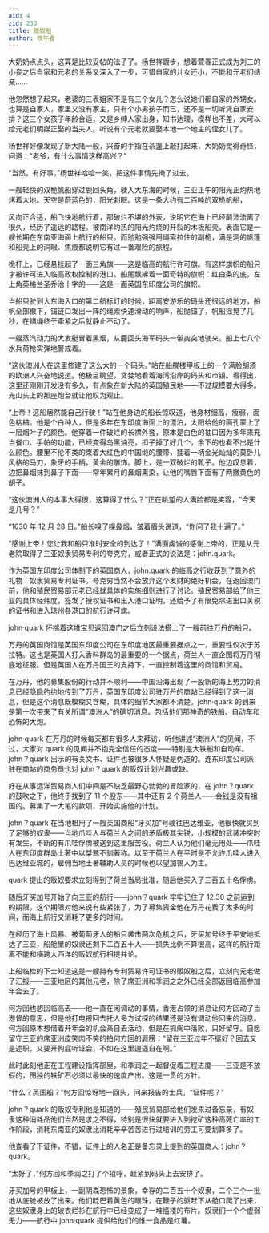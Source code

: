 ```yaml
---
aid: 4
zid: 233
title: 贩奴船
author: 吹牛者
---
```


大奶奶点点头，这算是比较妥帖的法子了。杨世祥踱步，想着萱春正式成为刘三的小妾之后自家和元老的关系又深入了一步，可惜自家的儿女还小，不能和元老们结亲……

他忽然想了起来，老婆的三表姐家不是有三个女儿？怎么说她们都自家的外甥女。也算是自家人，家里又没有家主，只有个小男孩子而已，还不是一切听凭自家安排？这三个女孩子年龄合适，又是乡绅人家出身，知书达理，模样也不差，大可以给元老们明媒正娶的当夫人。听说有个元老就要娶本地一个地主的侄女儿了。

杨世祥好像发现了新大陆一般，兴奋的手指在茶盏上敲打起来，大奶奶觉得奇怪，问道：“老爷，有什么事情这样高兴？”

“当然，有好事。”杨世祥哈哈一笑，把这件事情先掩了过去。

一艘轻快的双桅帆船穿过鹿回头角，驶入大东海的时候，三亚正午的阳光正灼热地烤着大地。天空是蔚蓝色的，阳光刺眼。这是一条大约有二百吨的双桅帆船，

风向正合适，船飞快地航行着，那破烂不堪的外表，说明它在海上已经颠沛流离了很久，经历了遥远的路程。被南洋灼热的阳光灼烧的开裂的木板船壳，表面它是一艘长期在东南亚海面上航行的船只。而勉勉强强用绳索拉住的副桅，满是洞的帆篷和船壳上的洞眼、焦痕都说明它有过一番艰险的旅程。

桅杆上，已经悬挂起了一面三角旗——这是临高的航行许可旗。有这样旗帜的船只才被许可进入临高政权控制的港口。船尾飘拂着一面奇特的旗帜：红白条的底，左上角英格兰圣乔治十字的——这是一面英国东印度公司的旗帜。

当船只驶到大东海入口的第二航标灯的时候，距离安游乐的码头还很远的地方，船帆全部撤下，锚链口发出一阵的绳索快速滑动的响声，船抛锚了，帆船摇晃了几秒，在锚绳终于牵紧之后就静止不动了。

一艘蒸汽动力的大发艇冒着黑烟，从鹿回头海军码头一带突突地驶来。船上七八个水兵荷枪实弹地警戒着。

“这伙澳洲人在这里修建了这么大的一个码头。”站在船艉楼甲板上的一个满脸胡须的欧洲人兴奋地说道。他极目眺望，贪婪地看着海湾沿岸的码头和市镇。看得出，这里还刚刚开发没有多久，有点象在新大陆的英国殖民地——不过规模要大得多。光山头上的那座炮台就让他叹为观止。

“上帝！这船居然能自己行驶！”站在他身边的船长惊叹道，他身材细高，瘦弱，面色枯槁。他是个白种人，但是多年在东印度海面上的漂泊，太阳给他的面孔蒙上了一层烟叶子的颜色。他穿着一件破烂的长襟外套，原本是白色的袖口因为多年来充当餐巾、手帕的功能，已经变得乌黑油亮，扣子掉了好几个，余下的也看不出是什么颜色。腰里不伦不类的束着大红色的中国缎的腰带，挂着一柄金光灿灿的莫卧儿风格的马刀，象牙的手柄，黄金的雕饰。脚上，是一双破烂的靴子。他边叹息着，边把鼻烟抹到鼻子下面——常年累月的鼻烟熏染，让他的嘴唇下面有了两撇黄色的胡子。

“这伙澳洲人的本事大得很，这算得了什么？”正在眺望的人满脸都是笑容，“今天是几号？”

“1630 年 12 月 28 日。”船长嗅了嗅鼻烟，皱着眉头说道，“你问了我十遍了。”

“感谢上帝！您让我和船只准时安全的到达了！”满面虔诚的感谢上帝的，正是从元老院取得了三亚奴隶贸易专利的夸克穷，或者正式的说法是：john.quark。

作为英国东印度公司体制下的英国商人，john.quark 的临高之行收获到了意外的礼物：奴隶贸易专利证书。夸克穷当然不会放弃这个发财的绝好机会，在返回澳门前，他和殖民贸易部元老已经就具体的实施细则进行了讨论。殖民贸易部给了他三亚的具体经纬度，签发了授权证书和出入港口证明，还给予了有限免除进出口关税的证书和进入琼州各港口的航行许可旗。

john·quark 怀揣着这堆宝贝返回澳门之后立刻设法搭上了一艘前往万丹的船只。

万丹的英国商馆是英国东印度公司在东印度地区最重要据点之一，重要性仅次于苏拉特。这也是英国人打入香料群岛的最重要的一个据点，荷兰人一直企图将万丹彻底地征服。但是英国人在万丹国王的支持下，一直控制着这里的商馆和贸易。

在万丹，他的募集股份的行动并不顺利——中国沿海出现了一股新的海上势力的消息已经隐隐约约地传到了万丹，英国东印度公司驻万丹的商站已经得到了这一消息，但是这个消息既模糊又含糊，具体的细节大家都不清楚。john·quark 的到来是第一次带来了有关所谓“澳洲人”的确切消息。包括他们那神奇的铁船、自动车和恐怖的大炮。

john·quark 在万丹的时候每天都有很多人来拜访，听他讲述“澳洲人”的见闻，不过，大家对 quark 的见闻并不抱完全信任的态度——特别是大铁船和自动车。john？quark 出示的有关文书、证件也被很多人怀疑是伪造的。连东印度公司派驻在商站的商务员也对 john？quark 的贩奴计划兴趣或缺。

好在从事远洋贸易商人们中间是不缺乏最野心勃勃的冒险家的，在 john？quark 的鼓吹之下，他终于找到了 11 个股东——其中还有 2 个荷兰人——金钱是没有祖国的。募集了一大笔的款项，开始实施他的计划。

john？quark 在当地租用了一艘英国商船“牙买加”号驶往巴达维亚，他很快就买到了足够的奴隶——当地爪哇人与荷兰人之间的矛盾极其尖锐，小规模的武装冲突时有发生，不断的有爪哇俘虏被送到这里服苦役。荷兰人认为他们毫无用处——爪哇人在东印度群岛土著中以桀骜不驯著称。以至于荷兰人在平时是不允许爪哇人进入巴达维亚城的，雇佣当地土著辅助人员的时候也以望加锡人为主。

quark 提出的贩奴要求立刻得到了荷兰当局批准，随后他买入了三百五十名俘虏。

随后牙买加号开始了向三亚的航行——john？quark 牢牢记住了 12.30 之前运到的期限。这个期限对他来说有些紧张了，为了募集资金他在万丹花费了太多的时间，而海上航行又消耗了更多的时间。

在经历了海上风暴、被葡萄牙人的船只袭击两次危机之后，牙买加号终于平安地抵达了三亚，船舱里的奴隶还剩下二百五十人——损失比例不算很高，这样的航行距离不能和横跨大西洋的贩奴航行相提并论。

上船临检的下士知道这是一艘持有专利贸易许可证书的贩奴船之后，立刻向元老做了汇报——三亚地区的其他元老，除了席亚洲和季润之之外已经全部返回临高参加年会去了。

何方回也想回临高去——他一直在闹调动的事情，香港占领的消息让何方回动了当港督的意思，但是他打电报回去托人多方试探的结果还是没有调动他回来的消息。何方回原本想借着开年会的机会亲自去活动，但是在抓阄中落败，只好留守。自愿留守三亚的席亚洲皮笑肉不笑的拍何方回的肩膀：“留在三亚过年不挺好？回去又是述职，又要开狗屁听证会，不如在这里逍遥自在啊。”

此时此刻他正在工程建设指挥部里，和季润之一起督促着工程进度——三亚是不放假的，田独的铁矿石必须以最快的速度产出。这是一贯的方针。

“什么？英国船？”何方回惊讶地一回头，问来报告的士兵，“证件呢？”

john？quark 的贩奴专利他是知道的——殖民贸易部给他们发来过备忘录，有奴隶这种消耗品他们当然是求之不得，特别是很快就要进入到挖矿这种高死亡率的工作阶段，消耗东南亚的奴隶比消耗辛辛苦苦进行过培训的劳工可要划算多了。

他查看了下证件，不错，证件上的人名正是备忘录上提到的英国商人：john？quark。

“太好了，”何方回和季润之打了个招呼，赶紧到码头上去安排了。

牙买加号的甲板上，一副阴森恐怖的景象，幸存的二百五十个奴隶，二个三个一批地从底舱被放了出来。他们眨巴着黄色的眼珠，在鞭子的驱赶下从舱口爬了出来，这些奴隶身上的破衣烂衫在航行中已经变成了一堆褴褛的布片。奴隶们一个个虚弱无力——航行中 john·quark 提供给他们的惟一食品是红薯。
